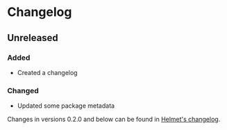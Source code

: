 # Changelog

## Unreleased
### Added
- Created a changelog

### Changed
- Updated some package metadata

Changes in versions 0.2.0 and below can be found in [Helmet's changelog](https://github.com/helmetjs/helmet/blob/master/CHANGELOG.md).
